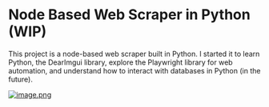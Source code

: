 # Node Based Web Scraper in Python (WIP)

This project is a node-based web scraper built in Python. I started it to learn Python, the DearImgui library, explore the Playwright library for web automation, and understand how to interact with databases in Python (in the future).

[![image.png](https://i.postimg.cc/HW06nXVn/image.png)](https://postimg.cc/dD12S7Rc)
